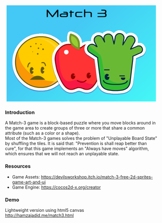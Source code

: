 <p align="center">
  <img src="./imgs/match3.png"
</p>

### Introduction
A Match-3 game is a block-based puzzle where you move blocks around in the game area to create groups of three or more that share a common attribute (such as a color or a shape).<br>
Most of the Match-3 games solves the problem of "Unplayable Board State" by shuffling the tiles. It is said that: "Prevention is shall reap better than cure", for that this game implements an "Always have moves" algorithm, which ensures that we will not reach an unplayable state.

### Resources
* Game Assets: https://devilsworkshop.itch.io/match-3-free-2d-sprites-game-art-and-ui
* Game Engine: https://cocos2d-x.org/creator

### Demo
Lightweight version using html5 canvas <br>
http://hamzajadid.me/match3.html
